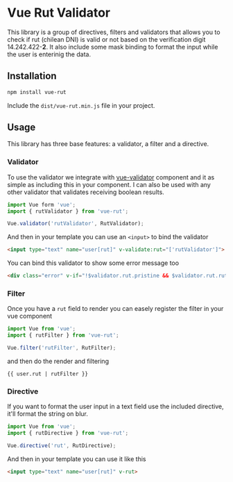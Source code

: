 # Vue Rut Validator

This library is a group of directives, filters and validators that allows you to check if rut (chilean DNI) is valid or not based on the verification digit 14.242.422-<b>2</b>. It also include some mask binding to format the input while the user is enterinig the data.

## Installation

```bash
npm install vue-rut
```

Include the `dist/vue-rut.min.js` file in your project.

## Usage

This library has three base features: a validator, a filter and a directive.

### Validator

To use the validator we integrate with [vue-validator](https://github.com/kazupon/vue-validator) component and it as simple as including this in your component. I can also be used with any other validator that validates receiving boolean results.

```javascript
import Vue form 'vue';
import { rutValidator } from 'vue-rut';

Vue.validator('rutValidator', RutValidator);

```

And then in your template you can use an `<input>` to bind the validator

```HTML
<input type="text" name="user[rut]" v-validate:rut="['rutValidator']">
```

You can bind this validator to show some error message too

```HTML
<div class="error" v-if="!$validator.rut.pristine && $validator.rut.rutValidator">This RUT is not valid</div>
```

### Filter

Once you have a `rut` field to render you can easely register the filter in your vue component 

```javascript 
import Vue from 'vue';
import { rutFilter } from 'vue-rut';

Vue.filter('rutFilter', RutFilter);
```

and then do the render and filtering

```
{{ user.rut | rutFilter }}
```

### Directive

If you want to format the user input in a text field use the included directive, it'll format the string on blur.

```javascript
import Vue from 'vue';
import { rutDirective } from 'vue-rut';

Vue.directive('rut', RutDirective);
```

And then in your template you can use it like this

```HTML
<input type="text" name="user[rut]" v-rut>
```
